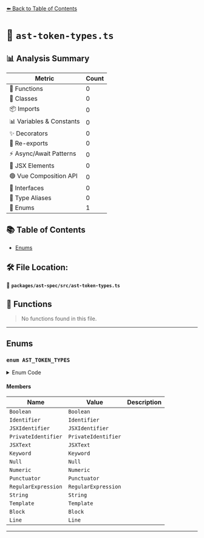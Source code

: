 [⬅️ Back to Table of Contents](../../../index.md)

# 📄 `ast-token-types.ts`

## 📊 Analysis Summary

| Metric | Count |
|--------|-------|
| 🔧 Functions | 0 |
| 🧱 Classes | 0 |
| 📦 Imports | 0 |
| 📊 Variables & Constants | 0 |
| ✨ Decorators | 0 |
| 🔄 Re-exports | 0 |
| ⚡ Async/Await Patterns | 0 |
| 💠 JSX Elements | 0 |
| 🟢 Vue Composition API | 0 |
| 📐 Interfaces | 0 |
| 📑 Type Aliases | 0 |
| 🎯 Enums | 1 |

## 📚 Table of Contents

- [Enums](#enums)

## 🛠️ File Location:
📂 **`packages/ast-spec/src/ast-token-types.ts`**

## 🔧 Functions

> No functions found in this file.


---

## Enums

### `enum AST_TOKEN_TYPES`

<details><summary>Enum Code</summary>

```ts
export enum AST_TOKEN_TYPES {
  Boolean = 'Boolean',
  Identifier = 'Identifier',
  JSXIdentifier = 'JSXIdentifier',
  PrivateIdentifier = 'PrivateIdentifier',
  JSXText = 'JSXText',
  Keyword = 'Keyword',
  Null = 'Null',
  Numeric = 'Numeric',
  Punctuator = 'Punctuator',
  RegularExpression = 'RegularExpression',
  String = 'String',
  Template = 'Template',

  // comment types
  Block = 'Block',
  Line = 'Line',
}
```
</details>

#### Members

| Name | Value | Description |
|------|-------|-------------|
| `Boolean` | `Boolean` |  |
| `Identifier` | `Identifier` |  |
| `JSXIdentifier` | `JSXIdentifier` |  |
| `PrivateIdentifier` | `PrivateIdentifier` |  |
| `JSXText` | `JSXText` |  |
| `Keyword` | `Keyword` |  |
| `Null` | `Null` |  |
| `Numeric` | `Numeric` |  |
| `Punctuator` | `Punctuator` |  |
| `RegularExpression` | `RegularExpression` |  |
| `String` | `String` |  |
| `Template` | `Template` |  |
| `Block` | `Block` |  |
| `Line` | `Line` |  |


---